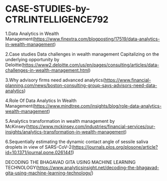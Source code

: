# CASE-STUDIES-by-CTRLINTELLIGENCE792

1.Data Analytics in Wealth Management(https://www.finextra.com/blogposting/17519/data-analytics-in-wealth-management)

2.Case studies
Data challenges in wealth management
Capitalizing on the underlying opportunity by Deloitte(https://www2.deloitte.com/us/en/pages/consulting/articles/data-challenges-in-wealth-management.html)

3.Why advisory firms need advanced analytics(https://www.financial-planning.com/news/boston-consulting-group-says-advisors-need-data-analytics)

4.Role Of Data Analytics In Wealth Management(https://www.mindtree.com/insights/blog/role-data-analytics-wealth-management)

5.Analytics transformation in wealth management by McKinsey(https://www.mckinsey.com/industries/financial-services/our-insights/analytics-transformation-in-wealth-management)

6.Sequentially estimating the dynamic contact angle of sessile saliva droplets in view of SARS-CoV-2(https://journals.plos.org/plosone/article?id=10.1371/journal.pone.0261441)

DECODING THE BHAGAVAD GITA USING MACHINE LEARNING TECHNOLOGY(https://www.analyticsinsight.net/decoding-the-bhagavad-gita-using-machine-learning-technology/)


